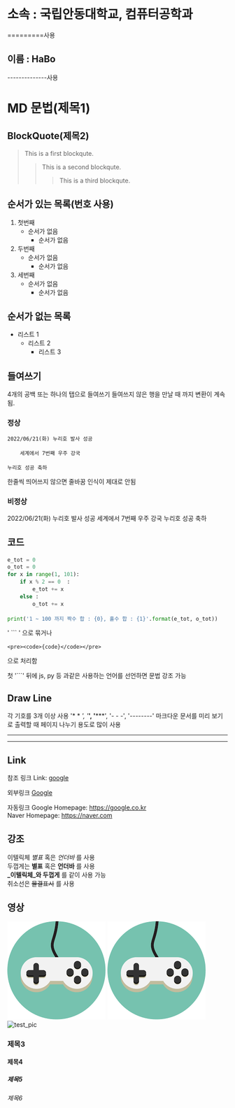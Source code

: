 소속 : 국립안동대학교, 컴퓨터공학과 
=======================
=========사용

이름 : HaBo
-------------
--------------사용

# MD 문법(제목1)

## BlockQuote(제목2)

>This is a first blockqute.
>	>This is a second blockqute.
>	>	>This is a third blockqute.

## 순서가 있는 목록(번호 사용)
1. 첫번째
	- 순서가 없음
	   - 순서가 없음
1. 두번째
	* 순서가 없음
	   * 순서가 없음
1. 세번째
	+ 순서가 없음
	   + 순서가 없음

## 순서가 없는 목록
* 리스트 1
   - 리스트 2
      + 리스트 3

## 들여쓰기
4개의 공백 또는 하나의 탭으로 들여쓰기
들여쓰지 않은 행을 만날 때 까지 변환이 계속됨.

### 정상

	2022/06/21(화) 누리호 발사 성공

		세계에서 7번째 우주 강국

	누리호 성공 축하

한줄씩 띄어쓰지 않으면 줄바꿈 인식이 제대로 안됨

### 비정상

2022/06/21(화) 누리호 발사 성공
	세계에서 7번째 우주 강국
누리호 성공 축하

## 코드
```py
e_tot = 0
o_tot = 0
for x in range(1, 101):
    if x % 2 == 0  :
        e_tot += x
    else :
        o_tot += x

print('1 ~ 100 까지 짝수 합 : {0}, 홀수 합 : {1}'.format(e_tot, o_tot))
```

' ``` ' 으로 묶거나

```
<pre><code>{code}</code></pre>
```
으로 처리함

첫 '```' 뒤에 js, py 등 과같은 사용하는 언어를 선언하면 문법 강조 가능

## Draw Line
각 기호를 3개 이상 사용 '* * *', '***', '*****', '- - -', '--------'
마크다운 문서를 미리 보기로 출력할 때 페이지 나누기 용도로 많이 사용
- - -
* * *

## Link
참조 링크
Link: [google][googlelink]

[googlelink]: https://google.co.kr "Let's go Google"

외부링크
[Google](https://google.co.kr "Let's Go Google")

자동링크
Google Homepage: https://google.co.kr  
Naver Homepage: <https://naver.com>

## 강조
이텔릭체 *별표* 혹은 _언더바_ 를 사용  
두껍게는 **별표** 혹은 __언더바__ 를 사용  
**_이텔릭체_와 두껍게** 를 같이 사용 가능  
취소선은 ~~물결표시~~ 를 사용  

## 영상
![test_pic](pic.png "pic")
![test_pic](https://github.com/Yulsuk/2022_Summer_School/blob/main/pic.png "pic")
![test_pic](https://static.wikia.nocookie.net/redvelvet/images/e/ee/Joy_Hello_digital_album_cover.png/revision/latest?cb=20210531094601 "hello")

### 제목3

#### 제목4

##### 제목5

###### 제목6




